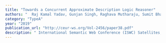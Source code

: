 ```yaml
---
title: "Towards a Concurrent Approximate Description Logic Reasoner"
authors: "	Raj Kamal Yadav, Gunjan Singh, Raghava Mutharaju, Sumit Bhatia"
category: "TypeA"
year: "2019"
publication_url: "http://ceur-ws.org/Vol-2456/paper38.pdf"
description: " International Semantic Web Conference (ISWC) Satellites, 2019: 145-148"
---
```

